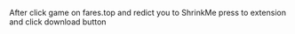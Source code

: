 After click game on fares.top and redict you to ShrinkMe press to extension and click download button
